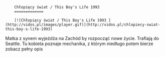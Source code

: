 
        Chłopięcy świat / This Boy's Life 1993 
        =============
        
        [![Chłopięcy świat / This Boy's Life 1993 ](http://vidos.pl/images/player.gif)](http://vidos.pl/chlopiecy-swiat-this-boy-s-life-1993)
        
        
 Matka z synem wyjeżdża na Zachód by rozpocząć nowe życie. Trafiają do Seattle. Tu kobieta poznaje mechanika, z którym niedługo potem bierze zobacz pełny opis
    